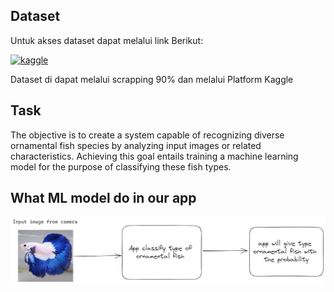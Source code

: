 ## Dataset
Untuk akses dataset dapat melalui link Berikut:

[![kaggle](https://img.shields.io/badge/Kaggle-blue?logo=kaggle)](https://www.kaggle.com/datasets/companionofprophet/ikanhias)

Dataset di dapat melalui scrapping 90% dan melalui Platform Kaggle

## Task
The objective is to create a system capable of recognizing diverse ornamental fish species by analyzing input images or related characteristics. Achieving this goal entails training a machine learning model for the purpose of classifying these fish types.

## What ML model do in our app
![](./img/ml-impl.png)
